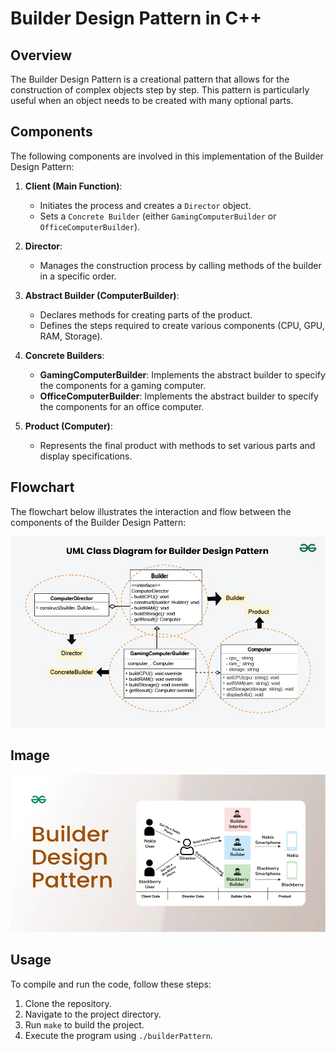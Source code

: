 # Builder Design Pattern in C++

## Overview

The Builder Design Pattern is a creational pattern that allows for the construction of complex objects step by step. This pattern is particularly useful when an object needs to be created with many optional parts.

## Components

The following components are involved in this implementation of the Builder Design Pattern:

1. **Client (Main Function)**: 
   - Initiates the process and creates a `Director` object.
   - Sets a `Concrete Builder` (either `GamingComputerBuilder` or `OfficeComputerBuilder`).

2. **Director**: 
   - Manages the construction process by calling methods of the builder in a specific order.

3. **Abstract Builder (ComputerBuilder)**: 
   - Declares methods for creating parts of the product.
   - Defines the steps required to create various components (CPU, GPU, RAM, Storage).

4. **Concrete Builders**:
   - **GamingComputerBuilder**: Implements the abstract builder to specify the components for a gaming computer.
   - **OfficeComputerBuilder**: Implements the abstract builder to specify the components for an office computer.

5. **Product (Computer)**: 
   - Represents the final product with methods to set various parts and display specifications.


## Flowchart

The flowchart below illustrates the interaction and flow between the components of the Builder Design Pattern:

![Builder Design Pattern Flowchart](UML-Class-Diagram-for-Builder-Design-Pattern.webp)


## Image

![Working](builder-Design-pattern.webp)

## Usage

To compile and run the code, follow these steps:

1. Clone the repository.
2. Navigate to the project directory.
3. Run `make` to build the project.
4. Execute the program using `./builderPattern`.
